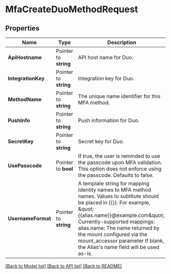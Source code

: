 # MfaCreateDuoMethodRequest


## Properties

Name | Type | Description | Notes
------------ | ------------- | ------------- | -------------
**ApiHostname** | Pointer to **string** | API host name for Duo. | [optional] 
**IntegrationKey** | Pointer to **string** | Integration key for Duo. | [optional] 
**MethodName** | Pointer to **string** | The unique name identifier for this MFA method. | [optional] 
**PushInfo** | Pointer to **string** | Push information for Duo. | [optional] 
**SecretKey** | Pointer to **string** | Secret key for Duo. | [optional] 
**UsePasscode** | Pointer to **bool** | If true, the user is reminded to use the passcode upon MFA validation. This option does not enforce using the passcode. Defaults to false. | [optional] 
**UsernameFormat** | Pointer to **string** | A template string for mapping Identity names to MFA method names. Values to subtitute should be placed in {{}}. For example, \&quot;{{alias.name}}@example.com\&quot;. Currently-supported mappings: alias.name: The name returned by the mount configured via the mount_accessor parameter If blank, the Alias&#x27;s name field will be used as-is. | [optional] 





[[Back to Model list]](../README.md#documentation-for-models) [[Back to API list]](../README.md#documentation-for-api-endpoints) [[Back to README]](../README.md)


